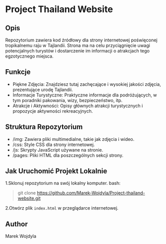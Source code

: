 # Project Thailand Website

## Opis

Repozytorium zawiera kod źródłowy dla strony internetowej poświęconej tropikalnemu raju w Tajlandii. Strona ma na celu przyciągnięcie uwagi potencjalnych turystów i dostarczenie im informacji o atrakcjach tego egzotycznego miejsca.

## Funkcje

* Piękne Zdjęcia: Znajdziesz tutaj zachęcające i wysokiej jakości zdjęcia, prezentujące urodę Tajlandii.
* Informacje Turystyczne: Praktyczne informacje dla podróżujących, w tym poradniki pakowania, wizy, bezpieczeństwo, itp.
* Atrakcje i Aktywności: Opisy głównych atrakcji turystycznych i propozycje aktywności rekreacyjnych.

## Struktura Repozytorium

* /img: Zawiera pliki multimedialne, takie jak zdjęcia i wideo.
* /css: Style CSS dla strony internetowej.
* /js: Skrypty JavaScript używane na stronie.
* /pages: Pliki HTML dla poszczególnych sekcji strony.

## Jak Uruchomić Projekt Lokalnie

1.Sklonuj repozytorium na swój lokalny komputer.
bash:
> git clone https://github.com/Marek-Wojdyla/Project-thailand-website.git

2.Otwórz plik `index.html` w przeglądarce internetowej.

## Author
Marek Wojdyla

